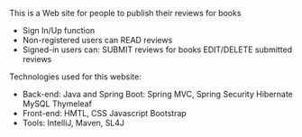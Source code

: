 This is a Web site for people to publish their reviews for books
- Sign In/Up function
- Non-registered users can READ reviews
- Signed-in users can:
    SUBMIT reviews for books
    EDIT/DELETE submitted reviews

Technologies used for this website:
- Back-end:
  Java and Spring Boot: Spring MVC, Spring Security
  Hibernate
  MySQL
  Thymeleaf
- Front-end:
  HMTL, CSS
  Javascript
  Bootstrap 
- Tools: IntelliJ, Maven, SL4J